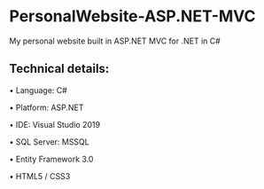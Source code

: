# PersonalWebsite-ASP.NET-MVC

My personal website built in ASP.NET MVC for .NET  in C#

## Technical details:
 
• Language: C#

• Platform: ASP.NET 

• IDE: Visual Studio 2019

• SQL Server: MSSQL

• Entity Framework 3.0

• HTML5 / CSS3
